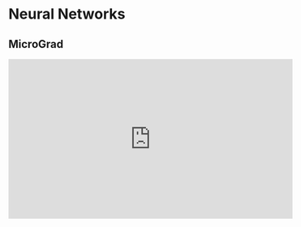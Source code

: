 # Neural Networks

## MicroGrad

<iframe width="560" height="315" src="https://www.youtube.com/embed/VMj-3S1tku0" title="YouTube video player" frameborder="0" allow="accelerometer; autoplay; clipboard-write; encrypted-media; gyroscope; picture-in-picture; web-share" allowfullscreen></iframe>
